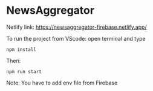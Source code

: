 # NewsAggregator

Netlify link: https://newsaggregator-firebase.netlify.app/

To run the project from VScode: open terminal and type
```
npm install
```
Then: 
```
npm run start
```
Note: You have to add env file from Firebase
